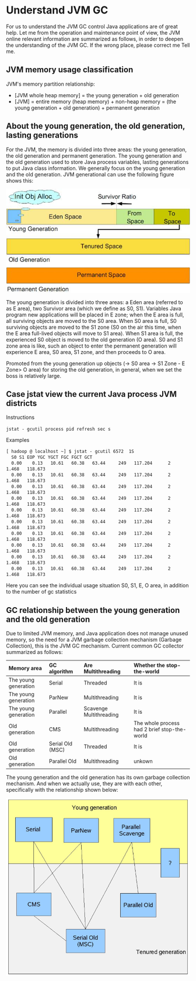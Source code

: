 # Understand JVM GC

For us to understand the JVM GC control Java applications are of great help. Let me from the operation and maintenance point of view, the JVM online relevant information are summarized as follows, in order to deepen the understanding of the JVM GC. If the wrong place, please correct me Tell me.

## JVM memory usage classification

JVM's memory partition relationship:

* \[JVM whole heap memory\] = the young generation + old generation
* \[JVM\] = entire memory \(heap memory\) + non-heap memory = \(the young generation + old generation\) + permanent generation

## About the young generation, the old generation, lasting generations

For the JVM, the memory is divided into three areas: the young generation, the old generation and permanent generation. The young generation and the old generation used to store Java process variables, lasting generations to put Java class information. We generally focus on the young generation and the old generation. JVM generational can use the following figure shows this:

![](../../.gitbook/assets/20140306225822488.jpg)

The young generation is divided into three areas: a Eden area \(referred to as E area\), two Survivor area \(which we define as S0, S1\). Variables Java program new applications will be placed in E zone; when the E area is full, all surviving objects are moved to the S0 area. When S0 area is full, S0 surviving objects are moved to the S1 zone \(S0 on the air this time, when the E area full-lived objects will move to S1 area\). When S1 area is full, the experienced S0 object is moved to the old generation \(O area\). S0 and S1 zone area is like, such an object to enter the permanent generation will experience E area, S0 area, S1 zone, and then proceeds to O area.

Promoted from the young generation up objects \(-&gt; S0 area -&gt; S1 Zone - E Zone&gt; O area\) for storing the old generation, in general, when we set the boss is relatively large.

## Case jstat view the current Java process JVM districts

Instructions

`jstat - gcutil process pid refresh sec s`

Examples

```text
[ hadoop @ localhost ~] $ jstat - gcutil 6572  1S
  S0 S1 EOP YGC YGCT FGC FGCT GCT
  0.00    0.13   10.61   60.38   63.44     249   117.204      2     1.468   118.673 
  0.00    0.13   10.61   60.38   63.44     249   117.204      2     1.468   118.673 
  0.00    0.13   10.61   60.38   63.44     249   117.204      2     1.468   118.673 
  0.00    0.13   10.61   60.38   63.44     249   117.204      2     1.468   118.673 
  0.00    0.13   10.61   60.38   63.44     249   117.204      2     1.468   118.673 
  0.00    0.13   10.61   60.38   63.44     249   117.204      2     1.468   118.673 
  0.00    0.13   10.61   60.38   63.44     249   117.204      2     1.468   118.673 
  0.00    0.13   10.61   60.38   63.44     249   117.204      2     1.468   118.673 
  0.00    0.13   10.61   60.38   63.44     249   117.204      2     1.468   118.673 
  0.00    0.13   10.61   60.38   63.44     249   117.204      2     1.468   118.673
```

Here you can see the individual usage situation S0, S1, E, O area, in addition to the number of gc statistics

## GC relationship between the young generation and the old generation

Due to limited JVM memory, and Java application does not manage unused memory, so the need for a JVM garbage collection mechanism \(Garbage Collection\), this is the JVM GC mechanism. Current common GC collector summarized as follows:

| Memory area | GC algorithm | Are Multithreading | Whether the stop-the-world |
| :--- | :--- | :--- | :--- |
| The young generation | Serial | Threaded | It is |
| The young generation | ParNew | Multithreading | It is |
| The young generation | Parallel | Scavenge    Multithreading | It is |
| Old generation | CMS | Multithreading | The whole process had 2 brief stop-the-world |
| Old generation | Serial Old \(MSC\) | Threaded | It is |
| Old generation | Parallel Old | Multithreading | unkown |

The young generation and the old generation has its own garbage collection mechanism. And when we actually use, they are with each other, specifically with the relationship shown below:

![](../../.gitbook/assets/20140307092806124.jpg)

